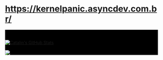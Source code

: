 
# https://kernelpanic.asyncdev.com.br/



<div style="background-color:black;"> 


<div align="center">
	<br>
		
	
</div>

<br>
<div>
<a href="https://github.com/cloudbyteelias/cloudbyteelias">
  <img align="center" src="https://github-readme-stats.vercel.app/api?username=cloudbyteelias&show_icons=true&theme=radical" alt="Catalin's GitHub Stats" />
</a>
</div>
<div>

<br>
  <img align="center" src="https://github-readme-stats.vercel.app/api/top-langs/?username=cloudbyteelias&layout=compact&theme=radical&hide=css,html,java,php,lua" />
</div>


